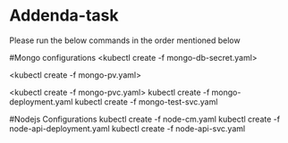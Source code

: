 # Addenda-task
Please run the below commands in the order mentioned below

#Mongo configurations
<kubectl create -f mongo-db-secret.yaml>
  
<kubectl create -f mongo-pv.yaml>
  
<kubectl create -f mongo-pvc.yaml>
kubectl create -f mongo-deployment.yaml
kubectl create -f mongo-test-svc.yaml


#Nodejs Configurations
kubectl create -f node-cm.yaml
kubectl create -f node-api-deployment.yaml
kubectl create -f node-api-svc.yaml

